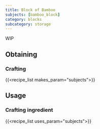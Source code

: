 ```yaml
---
title: Block of Bamboo
subjects: [bamboo_block]
category: blocks
subcategory: storage
---
```


WIP

Obtaining
---------

### Crafting
{{<recipe_list makes_param="subjects">}}

Usage
-----

### Crafting ingredient
{{<recipe_list uses_param="subjects">}}
